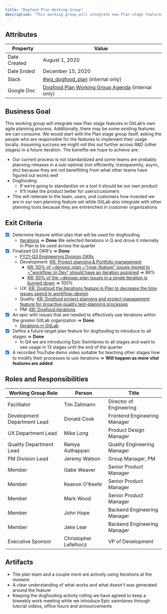 ```yaml
---
title: "Dogfood Plan Working Group"
description: "This working group will integrate new Plan stage features in GitLab’s own agile planning process."
---
```


## Attributes

| Property     | Value            |
|--------------|------------------|
| Date Created | August 1, 2020   |
| Date Ended   | December 15, 2020|
| Slack        | [#wg_dogfood_plan](https://gitlab.slack.com/archives/C0188LMC2LQ) (internal only) |
| Google Doc   | [Dogfood Plan Working Group Agenda](https://docs.google.com/document/d/1x7WZd_ilH9N4TvbUwdFKw2hcdlQ80SaN2CmHdNwnEzI/edit) (internal only) |

## Business Goal

This working group will integrate new Plan stage features in GitLab’s own agile planning process. Additionally, there may be some existing features we can consume. We would start with the Plan stage group itself, asking the people who are responsible for the features to implement their usage locally. Assuming success we might roll this out further across R&D (other stages) in a future iteration. The benefits we hope to achieve are:

- Our current process is not standardized and some teams are probably planning releases in a sub-optimal (not efficiently, transparently, async, etc) because they are not benefitting from what other teams have figured out works well
- Dogfooding
    - If we’re going to standardize on a tool it should be our own product
    - It’ll make the product better for users/customers
- This will reiterate to the team, users, and customers how invested we are in our own planning feature set while GitLab also integrate with other planning tools because they are entrenched in customer organizations

## Exit Criteria

- [x] Determine feature within plan that will be used for dogfooding
    - [Iterations](https://docs.gitlab.com/ee/user/group/iterations/) => **Done** We selected Iterations in Q and drove it internally in Plan to be used across the quarter
- [x] Finalized Q3 OKR's => **Done**
    - [FY21-Q3 Engineering Division OKRs](https://gitlab.com/gitlab-com/www-gitlab-com/-/issues/8303)
    - Development: [KR: Project planning & Portfolio management](https://gitlab.com/gitlab-com/www-gitlab-com/-/issues/8429)
      - [KR: 50% of ~devops::plan ~"type::feature" issues moved to ~"workflow::In Dev" should have an iteration assigned](https://gitlab.com/gitlab-com/www-gitlab-com/-/issues/9058) => 86%
      - [KR: 50% of the ~devops::plan issues in a single iteration is burned down](https://gitlab.com/gitlab-com/www-gitlab-com/-/issues/9059) => 100%
    - UX: [KR: Dogfood the Iterations feature in Plan to decrease the time issues spend in workflow::design](https://gitlab.com/gitlab-com/www-gitlab-com/-/issues/8436)
    - Quality: [KR: Dogfood project planning and project management feature for proactive quality test-planning processes](https://gitlab.com/gitlab-com/www-gitlab-com/-/issues/8369)
    - PM: [KR: Dogfood iterations](https://gitlab.com/gitlab-com/Product/-/issues/1406)
- [x] An epic with issues that are needed to effectively use iterations within the greater GitLab organization => **Done**
    - [Iterations in GitLab](https://gitlab.com/groups/gitlab-org/-/epics/2422)
- [x] Define a future target plan feature for dogfooding to introduce to all stages => **Done**
    - In Q4 we are introducing Epic Swimlanes to all stages and want to see usage in 13 stages until the end of the quarter
- [x] A recorded YouTube demo video suitable for teaching other stages how to modify their processes to use iterations => **Will happen as more vital features are added**

## Roles and Responsibilities

| Working Group Role          | Person            | Title                        |
|-----------------------------|-------------------|------------------------------|
| Facilitator                 | Tim Zallmann      | Director of Engineering      |
| Development Department Lead | Donald Cook       | Frontend Engineering Manager |
| UX Department Lead          | Mike Long         | Product Design Manager       |
| Quality Department Lead     | Ramya Authappan   | Quality Engineering Manager  |
| PM Division Lead            | Jeremy Watson     | Group Manager, PM            |
| Member                      | Gabe Weaver       | Senior Product Manager       |
| Member                      | Keanon O'Keefe    | Senior Product Manager       |
| Member                      | Mark Wood         | Senior Product Manager       |
| Member                      | John Hope         | Backend Engineering Manager  |
| Member                      | Jake Lear         | Backend Engineering Manager  |
| Executive Sponsor           | Christopher Lefelhocz | VP of Development        |

## Artifacts

- The plan team and a couple more are actively using Iterations at the moment
- A clear understanding of what works and what doesn't was generated around the feature
- Keeping the dogfooding activity rolling we have agreed to keep a biweekly work meeting while we introduce Epic swimlanes through tutorial videos, office hours and announcements
